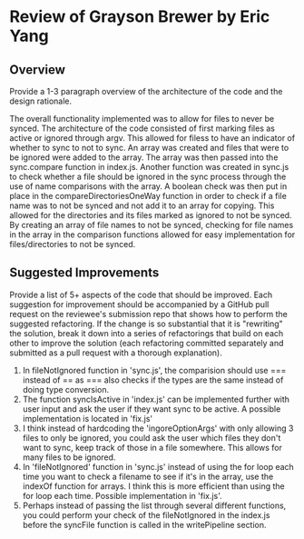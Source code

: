 # Review of Grayson Brewer by Eric Yang 

## Overview

Provide a 1-3 paragraph overview of the architecture of the code and the design rationale.

The overall functionality implemented was to allow for files to never be synced. The architecture of the code consisted of first marking files as active or ignored through argv. This allowed for filess to have an indicator of whether to sync to not to sync. An array was created and files that were to be ignored were added to the array. The array was then passed into the sync.compare function in index.js. Another function was created in sync.js to check whether a file should be ignored in the sync process through the use of name comparisons with the array. A boolean check was then put in place in the compareDirectoriesOneWay function in order to check if a file name was to not be synced and not add it to an array for copying. This allowed for the directories and its files marked as ignored to not be synced. By creating an array of file names to not be synced, checking for file names in the array in the comparison functions allowed for easy implementation for files/directories to not be synced.


## Suggested Improvements

Provide a list of 5+ aspects of the code that should be improved. Each suggestion for improvement should be accompanied by a GitHub pull request on the reviewee's submission repo that shows how to perform the suggested refactoring. If the change is so substantial that it is "rewriting" the solution, break it down into a series of refactorings that build on each other to improve the solution (each refactoring committed separately and submitted as a pull request with a thorough explanation).

1. In fileNotIgnored function in 'sync.js', the comparision should use === instead of == as === also checks if the types are the same instead of doing type conversion.
2. The function syncIsActive in 'index.js' can be implemented further with user input and ask the user if they want sync to be active. A possible implementation is located in 'fix.js'
3. I think instead of hardcoding the 'ingoreOptionArgs' with only allowing 3 files to only be ignored, you could ask the user which files they don't want to sync, keep track of those in a file somewhere. This allows for many files to be ignored.
4. In 'fileNotIgnored' function in 'sync.js' instead of using the for loop each time you want to check a filename to see if it's in the array, use the indexOf function for arrays. I think this is more efficient than using the for loop each time. Possible implementation in 'fix.js'.
5. Perhaps instead of passing the list through several different functions, you could perform your check of the fileNotIgnored in the index.js before the syncFile function is called in the writePipeline section. 

